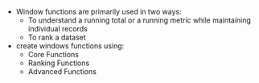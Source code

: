 - Window functions are primarily used in two ways:
    - To understand a running total or a running metric while maintaining individual records
    - To rank a dataset
- create windows functions using:
   - Core Functions
   - Ranking Functions
   - Advanced Functions
